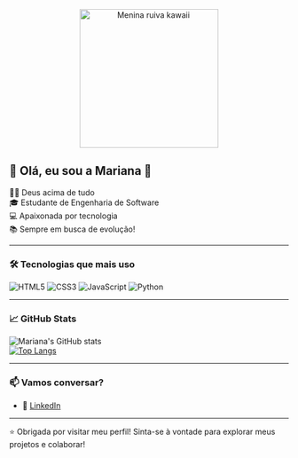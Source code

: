 
<div align="center">
  <img src="assets/menina-kawaii.png" alt="Menina ruiva kawaii" width="250"/>
</div>

## 🌸 Olá, eu sou a Mariana 🌸

🙏🏻 Deus acima de tudo  
🎓 Estudante de Engenharia de Software  
💻 Apaixonada por tecnologia  
📚 Sempre em busca de evolução!  

---

### 🛠️ Tecnologias que mais uso

![HTML5](https://img.shields.io/badge/-HTML5-E34F26?logo=html5&logoColor=fff&style=flat)
![CSS3](https://img.shields.io/badge/-CSS3-1572B6?logo=css3&logoColor=fff&style=flat)
![JavaScript](https://img.shields.io/badge/-JavaScript-F7DF1E?logo=javascript&logoColor=000&style=flat)
![Python](https://img.shields.io/badge/-Python-3776AB?logo=python&logoColor=fff&style=flat)

---

### 📈 GitHub Stats

![Mariana's GitHub stats](https://github-readme-stats.vercel.app/api?username=marianaargolozz&show_icons=true&theme=radical)  
[![Top Langs](https://github-readme-stats.vercel.app/api/top-langs/?username=marianaargolozz&layout=compact&theme=radical)](https://github.com/marianaargolozz)

---

### 📫 Vamos conversar?

- 💼 [LinkedIn](https://www.linkedin.com/in/mariana-argolo-208b87351/)

---

⭐️ Obrigada por visitar meu perfil! Sinta-se à vontade para explorar meus projetos e colaborar!
